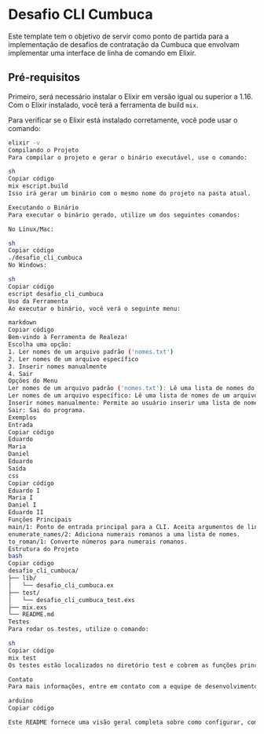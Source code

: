 # Desafio CLI Cumbuca

Este template tem o objetivo de servir como ponto de partida para a implementação de desafios de contratação da Cumbuca que envolvam implementar uma interface de linha de comando em Elixir.

## Pré-requisitos

Primeiro, será necessário instalar o Elixir em versão igual ou superior a 1.16. Com o Elixir instalado, você terá a ferramenta de build `mix`.

Para verificar se o Elixir está instalado corretamente, você pode usar o comando:

```sh
elixir -v
Compilando o Projeto
Para compilar o projeto e gerar o binário executável, use o comando:

sh
Copiar código
mix escript.build
Isso irá gerar um binário com o mesmo nome do projeto na pasta atual.

Executando o Binário
Para executar o binário gerado, utilize um dos seguintes comandos:

No Linux/Mac:

sh
Copiar código
./desafio_cli_cumbuca
No Windows:

sh
Copiar código
escript desafio_cli_cumbuca
Uso da Ferramenta
Ao executar o binário, você verá o seguinte menu:

markdown
Copiar código
Bem-vindo à Ferramenta de Realeza!
Escolha uma opção:
1. Ler nomes de um arquivo padrão ('nomes.txt')
2. Ler nomes de um arquivo específico
3. Inserir nomes manualmente
4. Sair
Opções do Menu
Ler nomes de um arquivo padrão ('nomes.txt'): Lê uma lista de nomes do arquivo padrão 'nomes.txt'.
Ler nomes de um arquivo específico: Lê uma lista de nomes de um arquivo específico cujo caminho é fornecido pelo usuário.
Inserir nomes manualmente: Permite ao usuário inserir uma lista de nomes manualmente, um por linha.
Sair: Sai do programa.
Exemplos
Entrada
Copiar código
Eduardo
Maria
Daniel
Eduardo
Saída
css
Copiar código
Eduardo I
Maria I
Daniel I
Eduardo II
Funções Principais
main/1: Ponto de entrada principal para a CLI. Aceita argumentos de linha de comando.
enumerate_names/2: Adiciona numerais romanos a uma lista de nomes.
to_roman/1: Converte números para numerais romanos.
Estrutura do Projeto
bash
Copiar código
desafio_cli_cumbuca/
├── lib/
│   └── desafio_cli_cumbuca.ex
├── test/
│   └── desafio_cli_cumbuca_test.exs
├── mix.exs
└── README.md
Testes
Para rodar os testes, utilize o comando:

sh
Copiar código
mix test
Os testes estão localizados no diretório test e cobrem as funções principais do projeto.

Contato
Para mais informações, entre em contato com a equipe de desenvolvimento da Cumbuca.

arduino
Copiar código

Este README fornece uma visão geral completa sobre como configurar, compilar, executar e testar o projeto. Sinta-se à vontade para adicionar mais detalhes conforme necessário para melhor atender às necessidades dos desenvolvedores que utilizarão este template.





